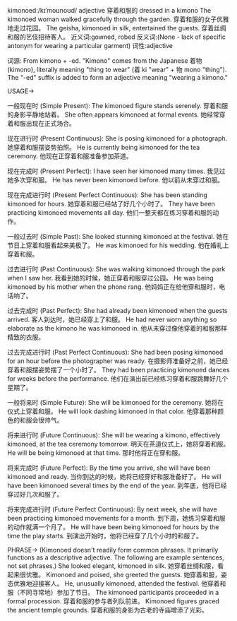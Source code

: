 kimonoed:/kɪˈmoʊnoʊd/
adjective
穿着和服的
dressed in a kimono
The kimonoed woman walked gracefully through the garden. 穿着和服的女子优雅地走过花园。
The geisha, kimonoed in silk, entertained the guests.  穿着丝绸和服的艺伎招待客人。
近义词:gowned, robed
反义词:(None -  lack of specific antonym for wearing a particular garment)
词性:adjective

词源:
From kimono + -ed.  "Kimono" comes from the Japanese 着物 (kimono), literally meaning "thing to wear" (着 ki "wear" + 物 mono "thing").  The "-ed" suffix is added to form an adjective meaning "wearing a kimono."


USAGE->

一般现在时 (Simple Present):
The kimonoed figure stands serenely. 穿着和服的身影平静地站着。
She often appears kimonoed at formal events. 她经常穿着和服出现在正式场合。

现在进行时 (Present Continuous):
She is posing kimonoed for a photograph. 她穿着和服摆姿势拍照。
He is currently being kimonoed for the tea ceremony. 他现在正穿着和服准备参加茶道。

现在完成时 (Present Perfect):
I have seen her kimonoed many times. 我见过她多次穿和服。
He has never been kimonoed before. 他以前从未穿过和服。

现在完成进行时 (Present Perfect Continuous):
She has been standing kimonoed for hours. 她穿着和服已经站了好几个小时了。
They have been practicing kimonoed movements all day. 他们一整天都在练习穿着和服的动作。

一般过去时 (Simple Past):
She looked stunning kimonoed at the festival.  她在节日上穿着和服看起来美极了。
He was kimonoed for his wedding. 他在婚礼上穿着和服。

过去进行时 (Past Continuous):
She was walking kimonoed through the park when I saw her. 我看到她的时候，她正穿着和服穿过公园。
He was being kimonoed by his mother when the phone rang.  他妈妈正在给他穿和服时，电话响了。

过去完成时 (Past Perfect):
She had already been kimonoed when the guests arrived. 客人到达时，她已经穿上了和服。
He had never worn anything so elaborate as the kimono he was kimonoed in. 他从未穿过像他穿着的和服那样精致的衣服。

过去完成进行时 (Past Perfect Continuous):
She had been posing kimonoed for an hour before the photographer was ready. 在摄影师准备好之前，她已经穿着和服摆姿势摆了一个小时了。
They had been practicing kimonoed dances for weeks before the performance. 他们在演出前已经练习穿着和服跳舞好几个星期了。

一般将来时 (Simple Future):
She will be kimonoed for the ceremony. 她将在仪式上穿着和服。
He will look dashing kimonoed in that color. 他穿着那种颜色的和服会很帅气。

将来进行时 (Future Continuous):
She will be wearing a kimono, effectively kimonoed, at the tea ceremony tomorrow. 明天在茶道仪式上，她将穿着和服。
He will be being kimonoed at that time. 那时他将正在穿和服。

将来完成时 (Future Perfect):
By the time you arrive, she will have been kimonoed and ready.  当你到达的时候，她将已经穿好和服准备好了。
He will have been kimonoed several times by the end of the year. 到年底，他将已经穿过好几次和服了。

将来完成进行时 (Future Perfect Continuous):
By next week, she will have been practicing kimonoed movements for a month. 到下周，她练习穿着和服的动作就满一个月了。
He will have been being kimonoed for hours by the time the play starts. 到演出开始时，他将已经穿了几个小时的和服了。


PHRASE->
(Kimonoed doesn't readily form common phrases.  It primarily functions as a descriptive adjective. The following are example sentences, not set phrases.)
She looked elegant, kimonoed in silk. 她穿着丝绸和服，看起来很优雅。
Kimonoed and poised, she greeted the guests.  她穿着和服，姿态优雅地迎接客人。
He, unusually kimonoed, attended the festival.  他穿着和服（不同寻常地）参加了节日。
The kimonoed participants proceeded in a formal procession.  穿着和服的参与者列队前进。
Kimonoed figures graced the ancient temple grounds. 穿着和服的身影为古老的寺庙增添了光彩。
